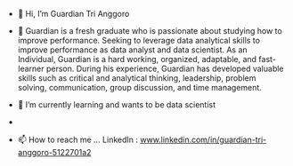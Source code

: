 - 👋 Hi, I’m Guardian Tri Anggoro


- 👀 Guardian is a fresh graduate who is passionate about studying how to improve performance. 
      Seeking to leverage data analytical skills to improve performance as data analyst and data scientist. 
      As an Individual, Guardian is a hard working, organized, adaptable, and fast-learner person. 
      During his experience, Guardian has developed valuable skills such as critical and analytical thinking, leadership, problem solving, communication, group discussion, and time management.

- 🌱 I’m currently learning and wants to be data scientist

-
- 📫 How to reach me ...
LinkedIn : www.linkedin.com/in/guardian-tri-anggoro-5122701a2


<!---
guardiantria33/guardiantria33 is a ✨ special ✨ repository because its `README.md` (this file) appears on your GitHub profile.
You can click the Preview link to take a look at your changes.
--->

